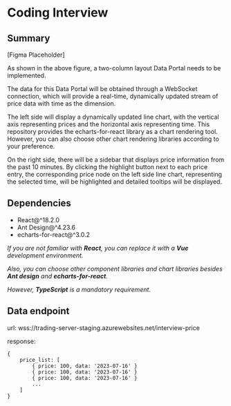 # Coding Interview

## Summary

[Figma Placeholder]

As shown in the above figure, a two-column layout Data Portal needs to be implemented.

The data for this Data Portal will be obtained through a WebSocket connection, which will provide a real-time, dynamically updated stream of price data with time as the dimension.

The left side will display a dynamically updated line chart, with the vertical axis representing prices and the horizontal axis representing time. This repository provides the echarts-for-react library as a chart rendering tool. However, you can also choose other chart rendering libraries according to your preference.

On the right side, there will be a sidebar that displays price information from the past 10 minutes. By clicking the highlight button next to each price entry, the corresponding price node on the left side line chart, representing the selected time, will be highlighted and detailed tooltips will be displayed.

## Dependencies

- React@^18.2.0
- Ant Design@^4.23.6
- echarts-for-react@^3.0.2


_If you are not familiar with **React**, you can replace it with a **Vue** development environment._

_Also, you can choose other component libraries and chart libraries besides **Ant design** and **echarts-for-react**._

_However, **TypeScript** is a mandatory requirement._


## Data endpoint

url: wss://trading-server-staging.azurewebsites.net/interview-price

response:
```
{
    price_list: [
        { price: 100, data: '2023-07-16' }
        { price: 100, data: '2023-07-16' }
        { price: 100, data: '2023-07-16' }
        ...
    ]
}
```

